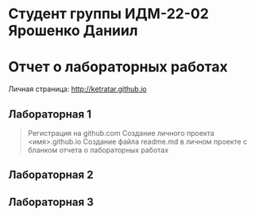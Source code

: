 # Студент группы ИДМ-22-02 Ярошенко Даниил
# Отчет о лабораторных работах
Личная страница: http://ketratar.github.io
## Лабораторная 1

> Регистрация на github.com
> Создание личного проекта <имя>.github.io
> Создание файла readme.md в личном проекте с бланком отчета о лабораторных работах

## Лабораторная 2
## Лабораторная 3
